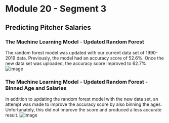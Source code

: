 # Module 20 - Segment 3 
## Predicting Pitcher Salaries
### The Machine Learning Model - Updated Random Forest
The random forest model was updated with our current data set of 1990-2019 data.  Previously, the model had an accuracy score of 52.6%.  Once the new data set was uploaded, the accuracy score improved to 62.7%
![image](https://user-images.githubusercontent.com/90434559/155922359-9dc03e5c-b25b-4ab4-a76b-9d9bd13a4c5a.png)

### The Machine Learning Model - Updated Random Forest - Binned Age and Salaries
In addition to updating the random forest model with the new data set, an attempt was made to improve the accuracy score by also binning the ages.  Unfortunately, this did not improve the score and produced a less accurate result.
![image](https://user-images.githubusercontent.com/90434559/155923002-bfc8d932-8bae-45b7-b024-0a0e7a431a2e.png)



